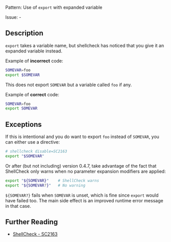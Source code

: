 Pattern: Use of `export` with expanded variable

Issue: -

## Description

`export` takes a variable name, but shellcheck has noticed that you give it an expanded variable instead. 

Example of **incorrect** code:

```sh
SOMEVAR=foo
export $SOMEVAR
```

This does not export `SOMEVAR` but a variable called `foo` if any.

Example of **correct** code:

```sh
SOMEVAR=foo
export SOMEVAR
```

## Exceptions

If this is intentional and you do want to export `foo` instead of `SOMEVAR`, you can either use a directive:

```sh
# shellcheck disable=SC2163
export "$SOMEVAR"
```

Or after (but not including) version 0.4.7, take advantage of the fact that ShellCheck only warns when no parameter expansion modifiers are applied:

```sh
export "${SOMEVAR}"    # ShellCheck warns
export "${SOMEVAR?}"   # No warning
```

`${SOMEVAR?}` fails when `SOMEVAR` is unset, which is fine since `export` would have failed too. The main side effect is an improved runtime error message in that case.

## Further Reading

* [ShellCheck - SC2163](https://github.com/koalaman/shellcheck/wiki/SC2163)

